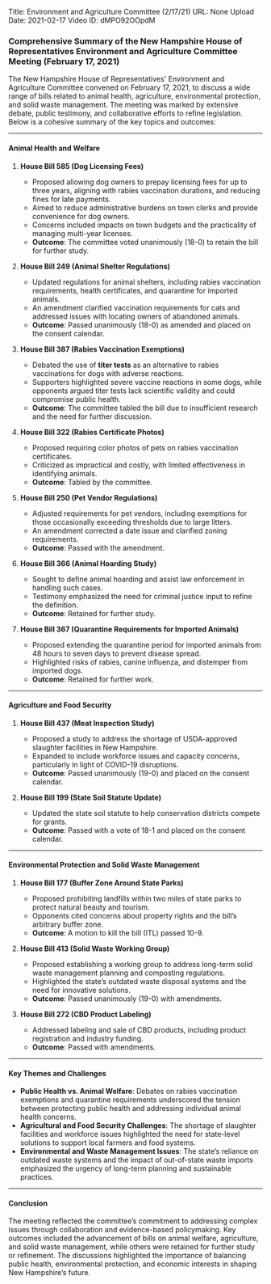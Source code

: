 Title: Environment and Agriculture Committee (2/17/21)
URL: None
Upload Date: 2021-02-17
Video ID: dMPO92OOpdM

### Comprehensive Summary of the New Hampshire House of Representatives Environment and Agriculture Committee Meeting (February 17, 2021)

The New Hampshire House of Representatives' Environment and Agriculture Committee convened on February 17, 2021, to discuss a wide range of bills related to animal health, agriculture, environmental protection, and solid waste management. The meeting was marked by extensive debate, public testimony, and collaborative efforts to refine legislation. Below is a cohesive summary of the key topics and outcomes:

---

#### **Animal Health and Welfare**
1. **House Bill 585 (Dog Licensing Fees)**  
   - Proposed allowing dog owners to prepay licensing fees for up to three years, aligning with rabies vaccination durations, and reducing fines for late payments.  
   - Aimed to reduce administrative burdens on town clerks and provide convenience for dog owners.  
   - Concerns included impacts on town budgets and the practicality of managing multi-year licenses.  
   - **Outcome**: The committee voted unanimously (18-0) to retain the bill for further study.

2. **House Bill 249 (Animal Shelter Regulations)**  
   - Updated regulations for animal shelters, including rabies vaccination requirements, health certificates, and quarantine for imported animals.  
   - An amendment clarified vaccination requirements for cats and addressed issues with locating owners of abandoned animals.  
   - **Outcome**: Passed unanimously (18-0) as amended and placed on the consent calendar.

3. **House Bill 387 (Rabies Vaccination Exemptions)**  
   - Debated the use of **titer tests** as an alternative to rabies vaccinations for dogs with adverse reactions.  
   - Supporters highlighted severe vaccine reactions in some dogs, while opponents argued titer tests lack scientific validity and could compromise public health.  
   - **Outcome**: The committee tabled the bill due to insufficient research and the need for further discussion.

4. **House Bill 322 (Rabies Certificate Photos)**  
   - Proposed requiring color photos of pets on rabies vaccination certificates.  
   - Criticized as impractical and costly, with limited effectiveness in identifying animals.  
   - **Outcome**: Tabled by the committee.

5. **House Bill 250 (Pet Vendor Regulations)**  
   - Adjusted requirements for pet vendors, including exemptions for those occasionally exceeding thresholds due to large litters.  
   - An amendment corrected a date issue and clarified zoning requirements.  
   - **Outcome**: Passed with the amendment.

6. **House Bill 366 (Animal Hoarding Study)**  
   - Sought to define animal hoarding and assist law enforcement in handling such cases.  
   - Testimony emphasized the need for criminal justice input to refine the definition.  
   - **Outcome**: Retained for further study.

7. **House Bill 367 (Quarantine Requirements for Imported Animals)**  
   - Proposed extending the quarantine period for imported animals from 48 hours to seven days to prevent disease spread.  
   - Highlighted risks of rabies, canine influenza, and distemper from imported dogs.  
   - **Outcome**: Retained for further work.

---

#### **Agriculture and Food Security**
1. **House Bill 437 (Meat Inspection Study)**  
   - Proposed a study to address the shortage of USDA-approved slaughter facilities in New Hampshire.  
   - Expanded to include workforce issues and capacity concerns, particularly in light of COVID-19 disruptions.  
   - **Outcome**: Passed unanimously (19-0) and placed on the consent calendar.

2. **House Bill 199 (State Soil Statute Update)**  
   - Updated the state soil statute to help conservation districts compete for grants.  
   - **Outcome**: Passed with a vote of 18-1 and placed on the consent calendar.

---

#### **Environmental Protection and Solid Waste Management**
1. **House Bill 177 (Buffer Zone Around State Parks)**  
   - Proposed prohibiting landfills within two miles of state parks to protect natural beauty and tourism.  
   - Opponents cited concerns about property rights and the bill’s arbitrary buffer zone.  
   - **Outcome**: A motion to kill the bill (ITL) passed 10-9.

2. **House Bill 413 (Solid Waste Working Group)**  
   - Proposed establishing a working group to address long-term solid waste management planning and composting regulations.  
   - Highlighted the state’s outdated waste disposal systems and the need for innovative solutions.  
   - **Outcome**: Passed unanimously (19-0) with amendments.

3. **House Bill 272 (CBD Product Labeling)**  
   - Addressed labeling and sale of CBD products, including product registration and industry funding.  
   - **Outcome**: Passed with amendments.

---

#### **Key Themes and Challenges**
- **Public Health vs. Animal Welfare**: Debates on rabies vaccination exemptions and quarantine requirements underscored the tension between protecting public health and addressing individual animal health concerns.  
- **Agricultural and Food Security Challenges**: The shortage of slaughter facilities and workforce issues highlighted the need for state-level solutions to support local farmers and food systems.  
- **Environmental and Waste Management Issues**: The state’s reliance on outdated waste systems and the impact of out-of-state waste imports emphasized the urgency of long-term planning and sustainable practices.  

---

#### **Conclusion**
The meeting reflected the committee’s commitment to addressing complex issues through collaboration and evidence-based policymaking. Key outcomes included the advancement of bills on animal welfare, agriculture, and solid waste management, while others were retained for further study or refinement. The discussions highlighted the importance of balancing public health, environmental protection, and economic interests in shaping New Hampshire’s future.